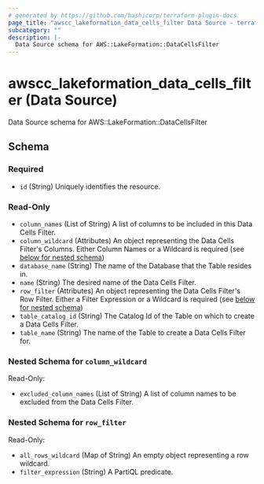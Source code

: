 ```yaml
---
# generated by https://github.com/hashicorp/terraform-plugin-docs
page_title: "awscc_lakeformation_data_cells_filter Data Source - terraform-provider-awscc"
subcategory: ""
description: |-
  Data Source schema for AWS::LakeFormation::DataCellsFilter
---
```


# awscc_lakeformation_data_cells_filter (Data Source)

Data Source schema for AWS::LakeFormation::DataCellsFilter



<!-- schema generated by tfplugindocs -->
## Schema

### Required

- `id` (String) Uniquely identifies the resource.

### Read-Only

- `column_names` (List of String) A list of columns to be included in this Data Cells Filter.
- `column_wildcard` (Attributes) An object representing the Data Cells Filter's Columns. Either Column Names or a Wildcard is required (see [below for nested schema](#nestedatt--column_wildcard))
- `database_name` (String) The name of the Database that the Table resides in.
- `name` (String) The desired name of the Data Cells Filter.
- `row_filter` (Attributes) An object representing the Data Cells Filter's Row Filter. Either a Filter Expression or a Wildcard is required (see [below for nested schema](#nestedatt--row_filter))
- `table_catalog_id` (String) The Catalog Id of the Table on which to create a Data Cells Filter.
- `table_name` (String) The name of the Table to create a Data Cells Filter for.

<a id="nestedatt--column_wildcard"></a>
### Nested Schema for `column_wildcard`

Read-Only:

- `excluded_column_names` (List of String) A list of column names to be excluded from the Data Cells Filter.


<a id="nestedatt--row_filter"></a>
### Nested Schema for `row_filter`

Read-Only:

- `all_rows_wildcard` (Map of String) An empty object representing a row wildcard.
- `filter_expression` (String) A PartiQL predicate.


